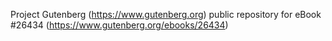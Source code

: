 Project Gutenberg (https://www.gutenberg.org) public repository for eBook #26434 (https://www.gutenberg.org/ebooks/26434)
